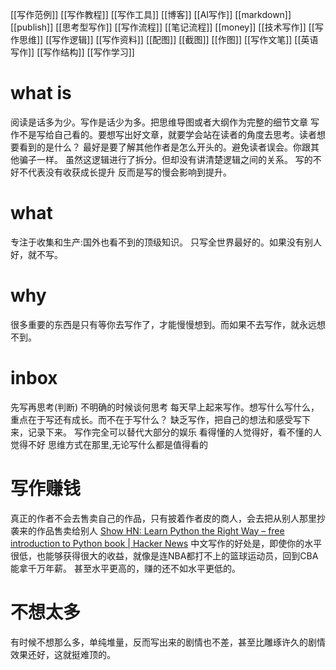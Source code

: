 [[写作范例]]
[[写作教程]]
[[写作工具]]
[[博客]]
[[AI写作]]
[[markdown]]
[[publish]]
[[思考型写作]]
[[写作流程]]
[[笔记流程]]
[[money]]
[[技术写作]]
[[写作思维]]
[[写作逻辑]]
[[写作资料]]
[[配图]]
[[截图]]
[[作图]]
[[写作文笔]]
[[英语写作]]
[[写作结构]]
[[写作学习]]
# what is
阅读是话多为少。写作是话少为多。把思维导图或者大纲作为完整的细节文章
写作不是写给自己看的。要想写出好文章，就要学会站在读者的角度去思考。读者想要看到的是什么？
最好是要了解其他作者是怎么开头的。避免读者误会。你跟其他骗子一样。
虽然这逻辑进行了拆分。但却没有讲清楚逻辑之间的关系。
写的不好不代表没有收获成长提升
	反而是写的慢会影响到提升。

# what
专注于收集和生产:国外也看不到的顶级知识。
	只写全世界最好的。如果没有别人好，就不写。

# why
很多重要的东西是只有等你去写作了，才能慢慢想到。而如果不去写作，就永远想不到。

# inbox
先写再思考(判断)
	不明确的时候谈何思考
每天早上起来写作。想写什么写什么，重点在于写还有成长。而不在于写什么？
缺乏写作，把自己的想法和感受写下来，记录下来。
写作完全可以替代大部分的娱乐
看得懂的人觉得好，看不懂的人觉得不好
思维方式在那里,无论写什么都是值得看的
# 写作赚钱
真正的作者不会去售卖自己的作品，只有披着作者皮的商人，会去把从别人那里抄袭来的作品售卖给别人
	[Show HN: Learn Python the Right Way – free introduction to Python book | Hacker News](https://news.ycombinator.com/item?id=27141644)
中文写作的好处是，即使你的水平很低，也能够获得很大的收益，就像是连NBA都打不上的篮球运动员，回到CBA能拿千万年薪。
	甚至水平更高的，赚的还不如水平更低的。
# 不想太多
有时候不想那么多，单纯堆量，反而写出来的剧情也不差，甚至比雕琢许久的剧情效果还好，这就挺难顶的。
